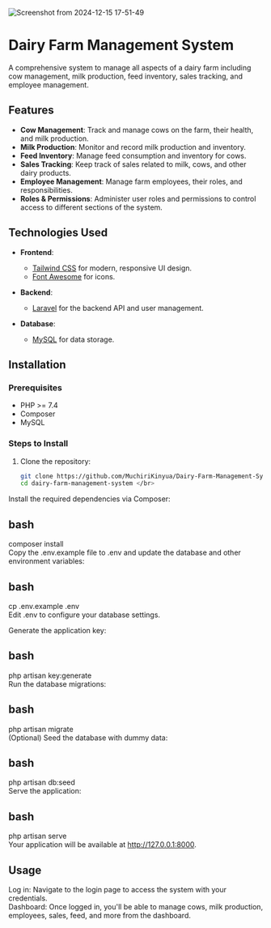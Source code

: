 ![Screenshot from 2024-12-15 17-51-49](https://github.com/user-attachments/assets/6595c920-48d4-4f32-b07f-856831e9977a)

# Dairy Farm Management System </br>

A comprehensive system to manage all aspects of a dairy farm including cow management, milk production, feed inventory, sales tracking, and employee management. </br>

## Features </br>

- **Cow Management**: Track and manage cows on the farm, their health, and milk production. </br>
- **Milk Production**: Monitor and record milk production and inventory. </br>
- **Feed Inventory**: Manage feed consumption and inventory for cows. </br>
- **Sales Tracking**: Keep track of sales related to milk, cows, and other dairy products. </br>
- **Employee Management**: Manage farm employees, their roles, and responsibilities. </br>
- **Roles & Permissions**: Administer user roles and permissions to control access to different sections of the system. </br>

## Technologies Used </br>

- **Frontend**:  </br>
  - [Tailwind CSS](https://tailwindcss.com/) for modern, responsive UI design. </br>
  - [Font Awesome](https://fontawesome.com/) for icons. </br>
  
- **Backend**:  </br>
  - [Laravel](https://laravel.com/) for the backend API and user management. </br>
  
- **Database**:  </br>
  - [MySQL](https://www.mysql.com/) for data storage. </br>

## Installation </br>

### Prerequisites </br>

- PHP >= 7.4 </br>
- Composer </br>
- MySQL </br>

### Steps to Install </br>

1. Clone the repository: </br>

   ```bash </br>
   git clone https://github.com/MuchiriKinyua/Dairy-Farm-Management-System </br>
   cd dairy-farm-management-system </br>
Install the required dependencies via Composer: </br>

## bash </br>
composer install </br>
Copy the .env.example file to .env and update the database and other environment variables: </br>

## bash </br>
cp .env.example .env </br>
Edit .env to configure your database settings. </br>

Generate the application key: </br>

## bash </br>
php artisan key:generate </br>
Run the database migrations: </br>

## bash </br>
php artisan migrate </br>
(Optional) Seed the database with dummy data: </br>

## bash </br>
php artisan db:seed </br>
Serve the application: </br>

## bash </br>
php artisan serve </br>
Your application will be available at http://127.0.0.1:8000. </br>

## Usage </br>
Log in: Navigate to the login page to access the system with your credentials. </br>
Dashboard: Once logged in, you'll be able to manage cows, milk production, employees, sales, feed, and more from the dashboard.
